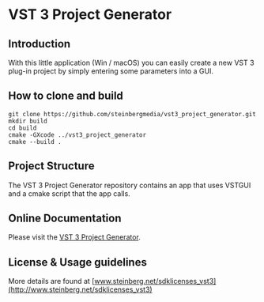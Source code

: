# VST 3 Project Generator

## Introduction

With this little application (Win / macOS) you can easily create a new VST 3 plug-in project by simply entering some parameters into a GUI.

## How to clone and build

```Example
git clone https://github.com/steinbergmedia/vst3_project_generator.git
mkdir build
cd build
cmake -GXcode ../vst3_project_generator
cmake --build .
```

## Project Structure

The VST 3 Project Generator repository contains an app that uses VSTGUI and a cmake script that the app calls.

## Online Documentation

Please visit the [VST 3 Project Generator](https://developer.steinberg.help/display/VST/VST+3+Project+Generator).

## License & Usage guidelines

More details are found at [www.steinberg.net/sdklicenses_vst3](http://www.steinberg.net/sdklicenses_vst3)
